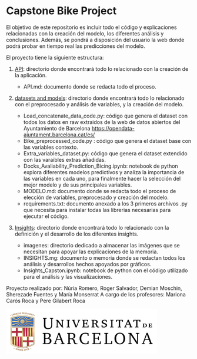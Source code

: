 # Capstone Bike Project
El objetivo de este repositorio es incluir todo el código y explicaciones relacionadas con la creación del modelo, los
diferentes análisis y conclusiones.
Además, se pondrá a disposición del usuario la web donde podrá probar en tiempo real las predicciones del modelo.

El proyecto tiene la siguiente estructura:

1. [API](API): directorio donde encontrará todo lo relacionado con la creación de la aplicación.
   - API.md: documento donde se redacta todo el proceso.


2. [datasets and models](datasets%20and%20models): directorio donde encontrará todo lo relacionado con el preprocesado y análisis de variables, y la creación del modelo.
   * Load_concatenate_data_code.py: código que genera el dataset con todos los datos en raw extraidos de la web de datos abiertos del Ayuntamiento de Barcelona https://opendata-ajuntament.barcelona.cat/es/
   * Bike_preprocessed_code.py : código que genera el dataset base con las variables contexto.
   * Extra_variables_dataset.py: código que genera el dataset extendido con las varaibles extras añadidas.
   * Docks_Avaliability_Prediction_Bicing.ipynb: notebook de python explora diferentes modelos predictivos y analiza la importancia de las variables en cada uno, para finalmente hacer la selección del mejor modelo y de sus principales variables.
   * MODELO.md: documento donde se redacta todo el proceso de elección de variables, preprocesado y creación del modelo.
   * requirements.txt: documento anexado a los 3 primeros archivos .py que necesita para instalar todas las librerias necesarias para ejecutar el código.
   
3. [Insights](Insights): directorio donde encontrará todo lo relacionado con la definición y el desarrollo de los diferentes insights.
   * imagenes: directorio dedicado a almacenar las imágenes que se necesitan para apoyar las explicaciones de la memoria.
   * INSIGHTS.mg: documento o memoria donde se redactan todos los análisis y desarrollos hechos apoyados por gráficos.
   * Insights_Capston.ipynb: notebook de python con el código utilizado para el análisis y las visualizaciones.



Proyecto realizado por: Núria Romero, Roger Salvador, Demian Moschin, Sherezade Fuentes y María Monserrat
A cargo de los profesores: Mariona Carós Roca y Pere Gilabert Roca 

![img.png](img.png)

